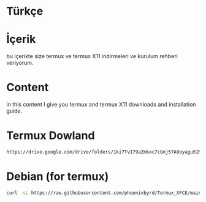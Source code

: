   # Türkçe

# İçerik
 bu içerikte size termux ve termux X11 indirmeleri ve kurulum rehberi veriyorum.

# Content
in this content I give you termux and termux X11 downloads and installation guide.


# Termux Dowland

```bash
https://drive.google.com/drive/folders/1ki7TvI79aZmkxc7cGnj57A9oyagu5IMX?usp=drive_link
```


# Debian (for termux)
 
 
 ```bash
curl -sL https://raw.githubusercontent.com/phoenixbyrd/Termux_XFCE/main/install_xfce_native.sh -o install.sh && bash install.sh
```

